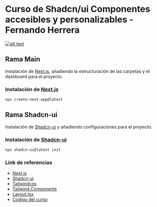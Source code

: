 # Curso de Shadcn/ui Componentes accesibles y personalizables - Fernando Herrera

[![alt text](https://i.imgur.com/s06QSlC.png)](https://cursos.devtalles.com/courses/shadcn-ui)

## Rama Main

Instalación de [Next.js](https://nextjs.org), añadiendo la estructuración de las carpetas y el dashboard para el proyecto.

### Instalación de [Next.js](https://nextjs.org/docs/getting-started/installation)

```bash
npx create-next-app@latest
```

## Rama Shadcn-ui

Instalación de [Shadcn-ui](https://ui.shadcn.com/) y añadiendo configuraciones para el proyecto.

### Instalación de  [Shadcn-ui](https://ui.shadcn.com/docs/installation)

```bash
npx shadcn-ui@latest init
```

### Link de referencias

- [Next.js](https://nextjs.org)
- [Shadcn-ui](https://ui.shadcn.com/)
- [Tailwindcss](https://tailwindcss.com/)
- [Tailwind Components](https://tailwindcomponents.com/component/tailwind-css-admin-dashboard-layout)
- [Layout.tsx](https://gist.github.com/Klerith/3949f1c8b884d7101e378dfb668f0f3a)
- [Codigo del curso](https://github.com/DevTalles-corp/shadcn-dashboard)
